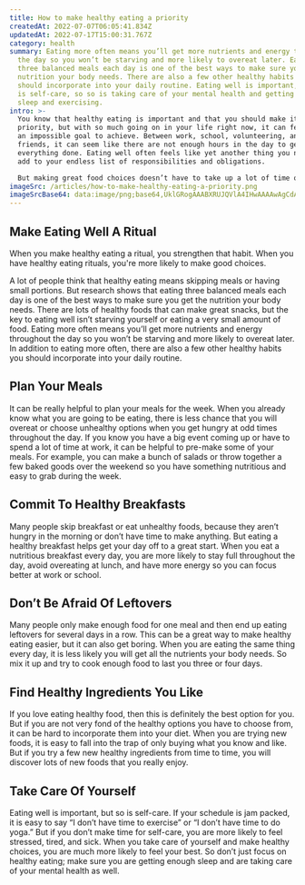 ```yaml
---
title: How to make healthy eating a priority
createdAt: 2022-07-07T06:05:41.834Z
updatedAt: 2022-07-17T15:00:31.767Z
category: health
summary: Eating more often means you’ll get more nutrients and energy throughout
  the day so you won’t be starving and more likely to overeat later. Eating
  three balanced meals each day is one of the best ways to make sure you get the
  nutrition your body needs. There are also a few other healthy habits you
  should incorporate into your daily routine. Eating well is important, but so
  is self-care, so so is taking care of your mental health and getting enough
  sleep and exercising.
intro: >-
  You know that healthy eating is important and that you should make it a
  priority, but with so much going on in your life right now, it can feel like
  an impossible goal to achieve. Between work, school, volunteering, and
  friends, it can seem like there are not enough hours in the day to get
  everything done. Eating well often feels like yet another thing you need to
  add to your endless list of responsibilities and obligations.

  But making great food choices doesn’t have to take up a lot of time or feel like a chore. There are lots of simple things you can do every day that will help you make eating well a top priority. Even if your schedule seems packed, these small changes will help you get the nutrition your body needs without taking up too much of your time or energy.
imageSrc: /articles/how-to-make-healthy-eating-a-priority.png
imageSrcBase64: data:image/png;base64,UklGRogAAABXRUJQVlA4IHwAAAAwAgCdASoKAAoAAUAmJZACdAYrxuJJPzKswAD+/PU/9z+TyDzNwYMG0un7/bDe0p4O0P8e/8f9NFLo41BpcxnYIpvgY6n1/19OLxPGbVen93hH4HzCz79NPAxPx6ElosN67sShcnKzENjAZAGAsI9bGne5n89GB5RIgAAA
---
```


## Make Eating Well A Ritual

When you make healthy eating a ritual, you strengthen that habit. When you have healthy eating rituals, you're more likely to make good choices.

A lot of people think that healthy eating means skipping meals or having small portions. But research shows that eating three balanced meals each day is one of the best ways to make sure you get the nutrition your body needs.
There are lots of healthy foods that can make great snacks, but the key to eating well isn’t starving yourself or eating a very small amount of food. Eating more often means you’ll get more nutrients and energy throughout the day so you won’t be starving and more likely to overeat later.
In addition to eating more often, there are also a few other healthy habits you should incorporate into your daily routine.

## Plan Your Meals

It can be really helpful to plan your meals for the week. When you already know what you are going to be eating, there is less chance that you will overeat or choose unhealthy options when you get hungry at odd times throughout the day.
If you know you have a big event coming up or have to spend a lot of time at work, it can be helpful to pre-make some of your meals. For example, you can make a bunch of salads or throw together a few baked goods over the weekend so you have something nutritious and easy to grab during the week.

## Commit To Healthy Breakfasts

Many people skip breakfast or eat unhealthy foods, because they aren’t hungry in the morning or don’t have time to make anything. But eating a healthy breakfast helps get your day off to a great start.
When you eat a nutritious breakfast every day, you are more likely to stay full throughout the day, avoid overeating at lunch, and have more energy so you can focus better at work or school.

## Don’t Be Afraid Of Leftovers

Many people only make enough food for one meal and then end up eating leftovers for several days in a row. This can be a great way to make healthy eating easier, but it can also get boring.
When you are eating the same thing every day, it is less likely you will get all the nutrients your body needs. So mix it up and try to cook enough food to last you three or four days.

## Find Healthy Ingredients You Like

If you love eating healthy food, then this is definitely the best option for you. But if you are not very fond of the healthy options you have to choose from, it can be hard to incorporate them into your diet.
When you are trying new foods, it is easy to fall into the trap of only buying what you know and like. But if you try a few new healthy ingredients from time to time, you will discover lots of new foods that you really enjoy.

## Take Care Of Yourself

Eating well is important, but so is self-care. If your schedule is jam packed, it is easy to say “I don’t have time to exercise” or “I don’t have time to do yoga.” But if you don’t make time for self-care, you are more likely to feel stressed, tired, and sick.
When you take care of yourself and make healthy choices, you are much more likely to feel your best. So don’t just focus on healthy eating; make sure you are getting enough sleep and are taking care of your mental health as well.
